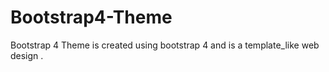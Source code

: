 # Bootstrap4-Theme
Bootstrap 4 Theme is created using bootstrap 4 and is a template_like web design .
